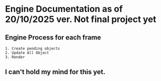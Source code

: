 # Engine Documentation as of 20/10/2025 ver. Not final project yet

## Engine Process for each frame
    1. Create pending objects
    2. Update All Object
    3. Render

## I can't hold my mind for this yet.
